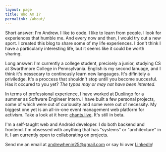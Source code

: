 ```yaml
---
layout: page
title: Who Am I?
permalink: /about/
---
```

Short answer: I'm Andrew. I like to code. I like to learn from people. I look for experiences that humble me. And every now and then, I would try out a new sport. I created this blog to share some of my life experiences. I don't think I have a particularly interesting life, but it seems like it could be worth sharing. 

Long answer: I'm currently a college student, precisely a junior, studying CS at Swarthmore College in Pennsylvania. English is my second lanuage, and I think it's nessecary to continously learn new langauges. It's difinitely a priviledge. It's a proccess that shouldn't stop untill you become succesful. Has it occured to you yet? *The typos may or may not have been intented.*

In terms of professional experience, I have worked at [Duolingo](https://www.duolingo.com/) for a summer as Software Engineer Intern. I have built a few personal projects, some of which were out of curiousity and some were out of necessity. My biggest one yet is an all-in-one event management web platform for activism. Take a look at it here: [chants.live](https://chants.live/). It's still in beta. 

I'm a self-taught web and Android developer. I do both backend and frontend. I'm obsessed with anything that has "systems" or "architecture" in it. I am currently open to collaborating on projects.

Send me an email at [andrewhenin25@gmail.com](mailto:andrewhenin25@gmail.com) or say hi over [LinkedIn](https://www.linkedin.com/in/andrewhenin/)!
